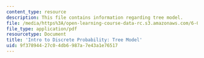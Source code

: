 ```yaml
---
content_type: resource
description: This file contains information regarding tree model.
file: /media/https%3A/open-learning-course-data-rc.s3.amazonaws.com/6-042j-mathematics-for-computer-science-spring-2015/9f37894427c04db6987a7e43a1e76517_MIT6_042JS15_tree_model.pdf
file_type: application/pdf
resourcetype: Document
title: 'Intro to Discrete Probability: Tree Model'
uid: 9f378944-27c0-4db6-987a-7e43a1e76517
---
```

